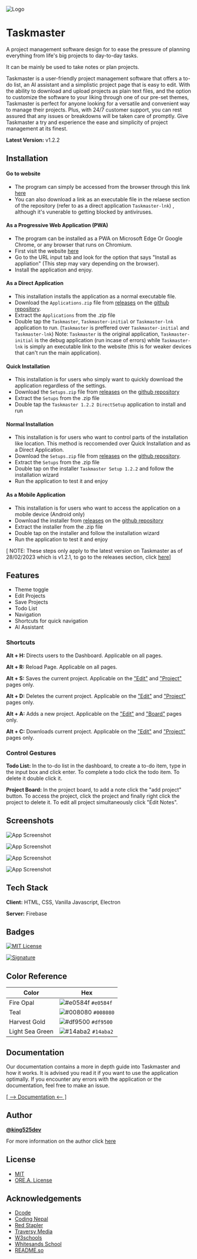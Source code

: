 
![Logo](%20public/resources/Taskmaster%20Brand%20Kit/Taskmaster-banner.png)


# Taskmaster

A project management software design for to ease the pressure of planning everything from life's big projects to day-to-day tasks.

It can be mainly be used to take notes or plan projects.

Taskmaster is a user-friendly project management software that offers a to-do list, an AI assistant and a simplistic project page that is easy to edit. With the ability to download and upload projects as plain text files, and the option to customize the software to your liking through one of our pre-set themes, Taskmaster is perfect for anyone looking for a versatile and convenient way to manage their projects. Plus, with 24/7 customer support, you can rest assured that any issues or breakdowns will be taken care of promptly. Give Taskmaster a try and experience the ease and simplicity of project management at its finest.

**Latest Version:** v1.2.2


## Installation

#### Go to website
- The program can simply be accessed from the browser through this link [here](https://task-master-e14a8.firebaseapp.com/)
- You can also download a link as an executable file in the relaese section of the repository (refer to as a direct application `Taskmaster-lnk`) , 
  although it's vunerable to getting blocked by antiviruses.

#### As a Progressive Web Application (PWA)
- The program can be installed as a PWA on Microsoft Edge Or Google Chrome, or any browser that runs on Chromium.
- First visit the website [here](https://task-master-e14a8.firebaseapp.com/)
- Go to the URL input tab and look for the option that says "Install as appliation" (This step may vary depending on the browser).
- Install the application and enjoy.

#### As a Direct Application
- This installation installs the application as a normal executable file.
- Download the `Applications.zip` file from [releases](https://github.com/king525dev/Taskmaster/releases) on the [github repository](https://github.com/king525dev/Task-Master/).
- Extract the `Applications` from the .zip file
- Double tap the `Taskmaster`, `Taskmaster-initial` or `Taskmaster-lnk` application to run. (`Taskmaster` is preffered over `Taskmaster-initial` and `Taskmaster-lnk`)
Note: `Taskmaster` is the original application, `Taskmaster-initial` is the debug application (run incase of errors) while `Taskmaster-lnk` is simply an executable link to the website (this is for weaker devices that can't run the main application).

#### Quick Installation
- This installation is for users who simply want to quickly download the application regardless of the settings.
- Download the `Setups.zip` file from [releases](https://github.com/king525dev/Taskmaster/releases) on the [github repository](https://github.com/king525dev/Task-Master/)
- Extract the `Setups` from the .zip file
- Double tap the `Taskmaster 1.2.2 DirectSetup` application to install and run

#### Normal Installation
- This installation is for users who want to control parts of the installation like location. This method is reccomended over Quick Installation and as a Direct Application.
- Download the `Setups.zip` file from [releases](https://github.com/king525dev/Taskmaster/releases) on the [github repository](https://github.com/king525dev/Task-Master/).
- Extract the `Setups` from the .zip file
- Double tap on the installer `Taskmaster Setup 1.2.2` and follow the installation wizard
- Run the application to test it and enjoy

#### As a Mobile Application
- This installation is for users who want to access the application on a mobile device (Android only)
- Download the installer from [releases](https://github.com/king525dev/Taskmaster/releases) on the [github repository](https://github.com/king525dev/Task-Master/)
- Extract the installer from the .zip file
- Double tap on the installer and follow the installation wizard
- Run the application to test it and enjoy



[ NOTE: These steps only apply to the latest version on Taskmaster as of 28/02/2023 which is v1.2.1, to go to the releases section, click [here](https://github.com/king525dev/Taskmaster/releases/)]



## Features

- Theme toggle
- Edit Projects 
- Save Projects
- Todo List
- Navigation
- Shortcuts for quick navigation
- AI Assistant

### Shortcuts
 **Alt + H:** Directs users to the Dashboard. Applicable on all pages.

 **Alt + R:** Reload Page. Applicable on all pages.

 **Alt + S:** Saves the current project. Applicable on the ["Edit"](extras/Documentation.md/#edit) and ["Project"](extras/Documentation.md/#project) pages only.

 **Alt + D:** Deletes the current project. Applicable on the ["Edit"](extras/Documentation.md/#edit) and ["Project"](extras/Documentation.md/#project) pages only.

 **Alt + A:** Adds a new project. Applicable on the ["Edit"](extras/Documentation.md/#edit) and ["Board"](extras/Documentation.md/#board) pages only.

 **Alt + C:** Downloads current project. Applicable on the ["Edit"](extras/Documentation.md/#edit) and ["Project"](extras/Documentation.md/#project) pages only.

### Control Gestures
 **Todo List:** In the to-do list in the dashboard, to create a to-do item, type in the input box and click enter. To complete a todo click the todo item. To delete it double click it.
 
 **Project Board:** In the project board, to add a note click the "add project" button. To access the project, click the project and finally right click the project to delete it. To edit all project simultaneously click "Edit Notes". 

## Screenshots

![App Screenshot](%20public/resources/screenshots/screenshot-1.jpeg)

![App Screenshot](%20public/resources/screenshots/screenshot-2.jpeg)

![App Screenshot](%20public/resources/screenshots/screenshot-3.jpeg)

![App Screenshot](%20public/resources/screenshots/screenshot-4.png)

## Tech Stack

**Client:** HTML, CSS, Vanilla Javascript, Electron

**Server:** Firebase


## Badges

[![MIT License](https://img.shields.io/badge/License-MIT-green.svg)](https://choosealicense.com/licenses/mit/)   

[![Signature](https://img.shields.io/badge/Signature-ORE.A.ORIGINAL-brightgreen)](https://choosealicense.com/licenses/mit/)
## Color Reference

| Color             | Hex                                                                |
| ----------------- | ------------------------------------------------------------------ |
| Fire Opal | ![#e0584f](https://placehold.co/15x15/e0584f/e0584f.png) `#e0584f` |
| Teal | ![#008080](https://placehold.co/15x15/008080/008080.png) `#008080` |
| Harvest Gold | ![#df9500](https://placehold.co/15x15/df9500/df9500.png) `#df9500` |
| Light Sea Green | ![#14aba2](https://placehold.co/15x15/14aba2/14aba2.png) `#14aba2` |


## Documentation

Our documentation contains a more in depth guide into Taskmaster and how it works. It is advised you read it if you want to use the application optimally. If you encounter any errors with the application or the documentation, feel free to make an issue.

[[ --> Documentation <-- ]](extras/Documentation.md)


## Author

 **[@king525dev](https://github.com/king525dev)**

 For more information on the author click [here](https://king525-portfolio.pages.dev/)
 
## License

- [MIT](https://choosealicense.com/licenses/mit/)
- [ORE.A. License](extras/license.txt)

## Acknowledgements

 - [Dcode](https://dcode.domenade.com/)
 - [Coding Nepal](https://www.codingnepalweb.com/)
 - [Red Stapler](https://redstapler.co/)
 - [Traversy Media](https://traversymedia.com/)
 - [W3schools](https://www.w3schools.com/)
 - [Whitesands School](http://www.whitesands.org.ng/)
 - [README.so](https://readme.so/)

<!-- ORE.A. ORIGINAL -->
